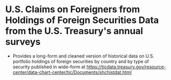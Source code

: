 # U.S. Claims on Foreigners from Holdings of Foreign Securities Data from the U.S. Treasury's annual surveys 
- Provides a long-form and cleaned version of historical data on U.S. portfolio holdings of foreign securities by country and by type of security published in wide-form at https://ticdata.treasury.gov/resource-center/data-chart-center/tic/Documents/shchistdat.html
